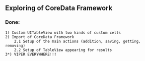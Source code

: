 
## Exploring of CoreData Framework

### Done:
    1) Custom UITableView with two kinds of custom cells
    2) Import of CoreData Framework
        2.1 Setup of the main actions (addition, saving, getting, removing)
        2.2 Setup of TableView appearing for results
    3*) VIPER EVERYWHERE!!!
